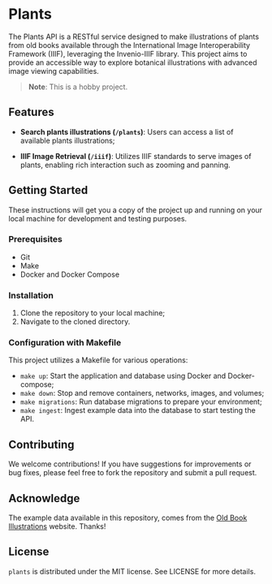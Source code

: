 # Plants

The Plants API is a RESTful service designed to make illustrations of plants from old books available through the International Image Interoperability Framework (IIIF), leveraging the Invenio-IIIF library. This project aims to provide an accessible way to explore botanical illustrations with advanced image viewing capabilities.

> **Note**: This is a hobby project.

## Features

- **Search plants illustrations (`/plants`)**: Users can access a list of available plants illustrations;

- **IIIF Image Retrieval (`/iiif`)**: Utilizes IIIF standards to serve images of plants, enabling rich interaction such as zooming and panning.

## Getting Started

These instructions will get you a copy of the project up and running on your local machine for development and testing purposes.

### Prerequisites
- Git
- Make
- Docker and Docker Compose

### Installation

1. Clone the repository to your local machine;
2. Navigate to the cloned directory.

### Configuration with Makefile

This project utilizes a Makefile for various operations:

- `make up`: Start the application and database using Docker and Docker-compose;
- `make down`: Stop and remove containers, networks, images, and volumes;
- `make migrations`: Run database migrations to prepare your environment;
- `make ingest`: Ingest example data into the database to start testing the API.

## Contributing

We welcome contributions! If you have suggestions for improvements or bug fixes, please feel free to fork the repository and submit a pull request.

## Acknowledge

The example data available in this repository, comes from the [Old Book Illustrations](https://www.oldbookillustrations.com/) website. Thanks!

## License

`plants` is distributed under the MIT license. See LICENSE for more details.
